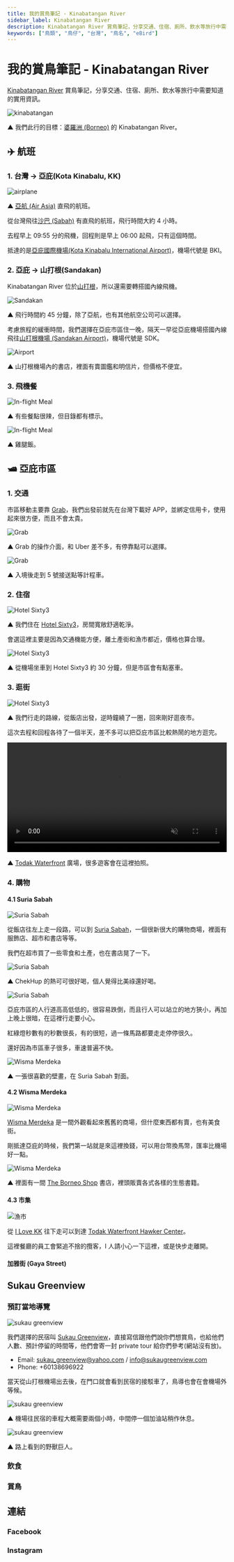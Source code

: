 ```yaml
---
title: 我的賞鳥筆記 - Kinabatangan River
sidebar_label: Kinabatangan River
description: Kinabatangan River 賞鳥筆記，分享交通、住宿、廁所、飲水等旅行中需要知道的實用資訊。
keywords: ["鳥類", "鳥仔", "台灣", "鳥名", "eBird"]
---
```


# 我的賞鳥筆記 - Kinabatangan River

[Kinabatangan River](https://maps.app.goo.gl/6prazKm6F1ABtU4dA) 賞鳥筆記，分享交通、住宿、廁所、飲水等旅行中需要知道的實用資訊。

![kinabatangan](./kinabatangan/kinabatangan.png)

▲ 我們此行的目標：[婆羅洲 (Borneo)](https://maps.app.goo.gl/tb1GGuSqGfLQs5do6) 的 Kinabatangan River。

## ✈️ 航班

### 1. 台灣 → 亞庇(Kota Kinabalu, KK)

![airplane](./kinabatangan/airplane-1.png)

▲ [亞航 (Air Asia)](https://www.airasia.com/) 直飛的航班。

從台灣飛往[沙巴 (Sabah)](https://maps.app.goo.gl/iUmS6uv13EeGuoX4A) 有直飛的航班，飛行時間大約 4 小時。

去程早上 09:55 分的飛機，回程則是早上 06:00 起飛，只有這個時間。

抵達的是[亞庇國際機場(Kota Kinabalu International Airport)](https://maps.app.goo.gl/UFff1dKtw6XxKesY7)，機場代號是  BKI。

### 2. 亞庇 → 山打根(Sandakan)

Kinabatangan River 位於[山打根](https://maps.app.goo.gl/XcDrgrwd5VWuoe7F8)，所以還需要轉搭國內線飛機。

![Sandakan](./kinabatangan/airplane-3.png)

▲ 飛行時間約 45 分鐘，除了亞航，也有其他航空公司可以選擇。

考慮旅程的緩衝時間，我們選擇在亞庇市區住一晚，隔天一早從亞庇機場搭國內線飛往[山打根機場 (Sandakan Airport)](https://maps.app.goo.gl/PEz1SZWWP9hMu7w99)，機場代號是 SDK。

![Airport](./kinabatangan/airport-1.JPG)

▲ 山打根機場內的書店，裡面有賣圖鑑和明信片，但價格不便宜。

### 3. 飛機餐

![In-flight Meal](./kinabatangan/In-flight-meal-1.JPG)

▲ 有些餐點很辣，但目錄都有標示。

![In-flight Meal](./kinabatangan/In-flight-meal-2.JPG)

▲ 雞腿飯。

## 🛥️ 亞庇市區

### 1. 交通

市區移動主要靠 [Grab](https://www.grab.com/sg/)，我們出發前就先在台灣下載好 APP，並綁定信用卡，使用起來很方便，而且不會太貴。

![Grab](./kinabatangan/grab-1.png)

▲ Grab 的操作介面，和 Uber 差不多，有停靠點可以選擇。

![Grab](./kinabatangan/grab-2.JPG)

▲ 入境後走到 5 號接送點等計程車。

### 2. 住宿

![Hotel Sixty3](./kinabatangan/hotel63-1.JPG)

▲ 我們住在 [Hotel Sixty3](https://maps.app.goo.gl/3Esocyrb52gYu9Nx7)，房間寬敞舒適乾淨。

會選這裡主要是因為交通機能方便，離土產街和漁市都近，價格也算合理。

![Hotel Sixty3](./kinabatangan/hotel63-2.png)

▲ 從機場坐車到 Hotel Sixty3 約 30 分鐘，但是市區會有點塞車。

### 3. 逛街

![Hotel Sixty3](./kinabatangan/hotel63-3.png)

▲ 我們行走的路線，從飯店出發，逆時鐘繞了一圈，回來剛好逛夜市。

這次去程和回程各待了一個半天，差不多可以把亞庇市區比較熱鬧的地方逛完。

<video
  controls
  autoplay
  muted
  loop
  width="100%"
  src="https://github.com/siansiansu/siansiansu.github.io/blob/main/docs/birdwatching/borneo/kinabatangan/IMG_0511.mp4"
/>

▲ [Todak Waterfront](https://maps.app.goo.gl/evKdMvbRQayknULZ6) 廣場，很多遊客會在這裡拍照。

### 4. 購物

#### 4.1 Suria Sabah

![Suria Sabah](./kinabatangan/suria-sabah-3.JPG)

從飯店往左上走一段路，可以到 [Suria Sabah](https://maps.app.goo.gl/fthZSQZv4P9uAfQYA)，一個很新很大的購物商場，裡面有服飾店、超市和書店等等。

我們在超市買了一些零食和土產，也在書店晃了一下。

![Suria Sabah](./kinabatangan/suria-sabah-1.JPG)

▲ ChekHup 的熱可可很好喝，個人覺得比美祿還好喝。

![Suria Sabah](./kinabatangan/suria-sabah-2.png)

亞庇市區的人行道高高低低的，很容易跌倒，而且行人可以站立的地方狹小，再加上晚上很暗，在這裡行走要小心。

紅綠燈秒數有的秒數很長，有的很短，過一條馬路都要走走停停很久。

還好因為市區車子很多，車速普遍不快。

![Wisma Merdeka](./kinabatangan/wisma-merdeka-3.JPG)

▲ 一張很喜歡的壁畫，在 Suria Sabah 對面。

#### 4.2 Wisma Merdeka

![Wisma Merdeka](./kinabatangan/wisma-merdeka-2.png)

[Wisma Merdeka](https://maps.app.goo.gl/Y9b81kBP46RKwndx9) 是一間外觀看起來舊舊的商場，但什麼東西都有賣，也有美食街。

剛抵達亞庇的時候，我們第一站就是來這裡換錢，可以用台幣換馬幣，匯率比機場好一點。

![Wisma Merdeka](./kinabatangan/wisma-merdeka-1.JPG)

▲ 裡面有一間 [The Borneo Shop](https://maps.app.goo.gl/R1WpGcJSFYm4eZbu9) 書店，裡頭販賣各式各樣的生態書籍。

#### 4.3 市集

![漁市](./kinabatangan/fish-1.JPG)

從 [I Love KK](https://maps.app.goo.gl/H6DaSTwNjKRL5bLk9) 往下走可以到達 [Todak Waterfront Hawker Center](https://maps.app.goo.gl/XXsM6d9Z2CUC8q1Z6)。

這裡餐廳的員工會緊追不捨的攬客，I 人請小心一下這裡，或是快步走離開。

#### 加雅街 (Gaya Street)



## Sukau Greenview

### 預訂當地導覽

![sukau greenview](./kinabatangan/sukau-greenview-2.JPG)

我們選擇的民宿叫 [Sukau Greenview](https://www.sukaugreenview.net/)，直接寫信跟他們說你們想賞鳥，也給他們人數、預計停留的時間等，他們會寄一封 private tour 給你們參考(網站沒有放)。

- Email: sukau_greenview@yahoo.com / info@sukaugreenview.com
- Phone: +60138696922

當天從山打根機場出去後，在門口就會看到民宿的接駁車了，鳥導也會在會機場外等候。

![sukau greenview](./kinabatangan/sukau-greenview-1.png)

▲ 機場往民宿的車程大概需要兩個小時，中間停一個加油站稍作休息。

![sukau greenview](./kinabatangan/sukau-greenview-3.JPG)

▲ 路上看到的野獸巨人。

### 飲食

### 賞鳥


## 連結

### Facebook

### Instagram

